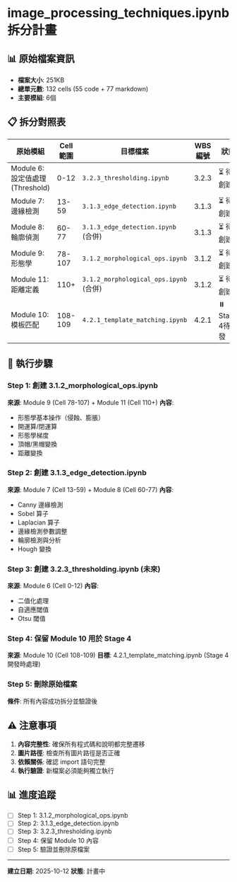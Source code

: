 # image_processing_techniques.ipynb 拆分計畫

## 📊 原始檔案資訊
- **檔案大小**: 251KB
- **總單元數**: 132 cells (55 code + 77 markdown)
- **主要模組**: 6個

## 📋 拆分對照表

| 原始模組 | Cell範圍 | 目標檔案 | WBS編號 | 狀態 |
|---------|---------|----------|---------|------|
| Module 6: 設定值處理 (Threshold) | 0-12 | `3.2.3_thresholding.ipynb` | 3.2.3 | ⏳ 待創建 |
| Module 7: 邊緣檢測 | 13-59 | `3.1.3_edge_detection.ipynb` | 3.1.3 | ⏳ 待創建 |
| Module 8: 輪廓偵測 | 60-77 | `3.1.3_edge_detection.ipynb` (合併) | 3.1.3 | ⏳ 待創建 |
| Module 9: 形態學 | 78-107 | `3.1.2_morphological_ops.ipynb` | 3.1.2 | ⏳ 待創建 |
| Module 11: 距離定義 | 110+ | `3.1.2_morphological_ops.ipynb` (合併) | 3.1.2 | ⏳ 待創建 |
| Module 10: 模板匹配 | 108-109 | `4.2.1_template_matching.ipynb` | 4.2.1 | ⏸️ Stage 4待開發 |

## 🎯 執行步驟

### Step 1: 創建 3.1.2_morphological_ops.ipynb
**來源**: Module 9 (Cell 78-107) + Module 11 (Cell 110+)
**內容**:
- 形態學基本操作（侵蝕、膨脹）
- 開運算/閉運算
- 形態學梯度
- 頂帽/黑帽變換
- 距離變換

### Step 2: 創建 3.1.3_edge_detection.ipynb
**來源**: Module 7 (Cell 13-59) + Module 8 (Cell 60-77)
**內容**:
- Canny 邊緣檢測
- Sobel 算子
- Laplacian 算子
- 邊緣檢測參數調整
- 輪廓檢測與分析
- Hough 變換

### Step 3: 創建 3.2.3_thresholding.ipynb (未來)
**來源**: Module 6 (Cell 0-12)
**內容**:
- 二值化處理
- 自適應閾值
- Otsu 閾值

### Step 4: 保留 Module 10 用於 Stage 4
**來源**: Module 10 (Cell 108-109)
**目標**: 4.2.1_template_matching.ipynb (Stage 4 開發時處理)

### Step 5: 刪除原始檔案
**條件**: 所有內容成功拆分並驗證後

## ⚠️ 注意事項

1. **內容完整性**: 確保所有程式碼和說明都完整遷移
2. **圖片路徑**: 檢查所有圖片路徑是否正確
3. **依賴關係**: 確認 import 語句完整
4. **執行驗證**: 新檔案必須能夠獨立執行

## 📊 進度追蹤

- [ ] Step 1: 3.1.2_morphological_ops.ipynb
- [ ] Step 2: 3.1.3_edge_detection.ipynb
- [ ] Step 3: 3.2.3_thresholding.ipynb
- [ ] Step 4: 保留 Module 10 內容
- [ ] Step 5: 驗證並刪除原檔案

---
**建立日期**: 2025-10-12
**狀態**: 計畫中
